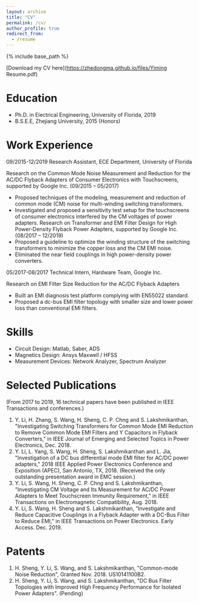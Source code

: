 ```yaml
---
layout: archive
title: "CV"
permalink: /cv/
author_profile: true
redirect_from:
  - /resume
---
```


{% include base_path %}

[Download my CV here](https://zhedongma.github.io/files/Yiming Resume.pdf)

Education
======
* Ph.D. in Electrical Engineering, University of Florida, 2019 
* B.S.E.E, Zhejiang University, 2015 (Honors) 


Work Experience
======
09/2015-12/2019	Research Assistant, ECE Department, University of Florida

Research on the Common Mode Noise Measurement and Reduction for the AC/DC Flyback Adapters of Consumer Electronics with Touchscreens, supported by Google Inc. (09/2015 – 05/2017)
*	Proposed techniques of the modeling, measurement and reduction of common mode (CM) noise for multi-winding switching transformers.
*	Investigated and proposed a sensitivity test setup for the touchscreens of consumer electronics interfered by the CM voltages of power adapters.
Research on Transformer and EMI Filter Design for High Power-Density Flyback Power Adapters, supported by Google Inc. (08/2017 – 12/2019)
*	Proposed a guideline to optimize the winding structure of the switching transformers to minimize the copper loss and the CM EMI noise.
*	Eliminated the near field couplings in high power-density power converters.  


05/2017-08/2017	Technical Intern, Hardware Team, Google Inc.

Research on EMI Filter Size Reduction for the AC/DC Flyback Adapters
*	Built an EMI diagnosis test platform complying with EN55022 standard.
*	Proposed a dc-bus EMI filter topology with smaller size and lower power loss than conventional EMI filters.


Skills
======
* Circuit Design:	Matlab, Saber, ADS
* Magnetics Design:	Ansys Maxwell / HFSS
* Measurement Devices:	Network Analyzer, Spectrum Analyzer


Selected Publications
======
(From 2017 to 2019, 16 technical papers have been published in IEEE Transactions and conferences.)
1.	Y. Li, H. Zhang, S. Wang, H. Sheng, C. P. Chng and S. Lakshmikanthan, "Investigating Switching Transformers for Common Mode EMI Reduction to Remove Common Mode EMI Filters and Y Capacitors in Flyback Converters," in IEEE Journal of Emerging and Selected Topics in Power Electronics, Dec. 2018.
2.	Y. Li, L. Yang, S. Wang, H. Sheng, S. Lakshmikanthan and L. Jia, "Investigation of a DC bus differential mode EMI filter for AC/DC power adapters," 2018 IEEE Applied Power Electronics Conference and Exposition (APEC), San Antonio, TX, 2018. (Received the only outstanding presentation award in EMC session.)
3.	Y. Li, S. Wang, H. Sheng, C. P. Chng and S. Lakshmikanthan, "Investigating CM Voltage and Its Measurement for AC/DC Power Adapters to Meet Touchscreen Immunity Requirement," in IEEE Transactions on Electromagnetic Compatibility, Aug. 2018.
4.	Y. Li, S. Wang, H. Sheng and S. Lakshmikanthan, “Investigate and Reduce Capacitive Couplings in a Flyback Adapter with a DC-Bus Filter to Reduce EMI,” in IEEE Transactions on Power Electronics. Early Access. Dec. 2019.


Patents
======
1.	H. Sheng, Y. Li, S. Wang, and S. Lakshmikanthan, "Common-mode Noise Reduction", Granted Nov. 2018. US10141100B2.
2.	H. Sheng, Y. Li, S. Wang, and S. Lakshmikanthan, "DC Bus Filter Topologies with Improved High Frequency Performance for Isolated Power Adapters". (Pending)
